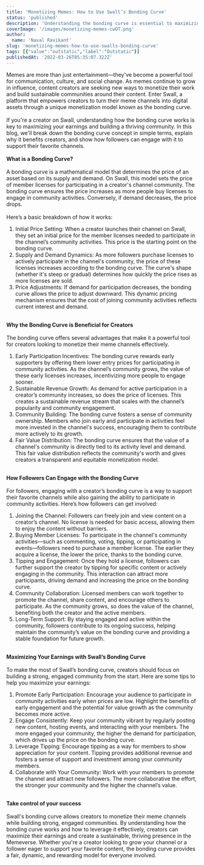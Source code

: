 ```yaml
---
title: 'Monetizing Memes: How to Use Swall’s Bonding Curve'
status: 'published'
description: 'Understanding the bonding curve is essential to maximizing your earnings on Swall. This blog breaks down the concept in simple terms, explaining how it works, why it benefits creators, and how followers can engage with it to support their favorite channels.'
coverImage: '/images/monetizing-memes-cwOT.png'
author:
  name: 'Naval Ravikant'
slug: 'monetizing-memes-how-to-use-swalls-bonding-curve'
tags: [{"value":"outstatic","label":"Outstatic"}]
publishedAt: '2022-03-26T05:35:07.322Z'
---
```


Memes are more than just entertainment—they've become a powerful tool for communication, culture, and social change. As memes continue to grow in influence, content creators are seeking new ways to monetize their work and build sustainable communities around their content. Enter Swall, a platform that empowers creators to turn their meme channels into digital assets through a unique monetization model known as the bonding curve.\
 \
If you're a creator on Swall, understanding how the bonding curve works is key to maximizing your earnings and building a thriving community. In this blog, we'll break down the bonding curve concept in simple terms, explain why it benefits creators, and show how followers can engage with it to support their favorite channels.\
 \
**What is a Bonding Curve?**\
 \
A bonding curve is a mathematical model that determines the price of an asset based on its supply and demand. On Swall, this model sets the price of member licenses for participating in a creator's channel community. The bonding curve ensures the price increases as more people buy licenses to engage in community activities. Conversely, if demand decreases, the price drops.\
 \
Here’s a basic breakdown of how it works:

1. Initial Price Setting: When a creator launches their channel on Swall, they set an initial price for the member licenses needed to participate in the channel’s community activities. This price is the starting point on the bonding curve.
2. Supply and Demand Dynamics: As more followers purchase licenses to actively participate in the channel's community, the price of these licenses increases according to the bonding curve. The curve's shape (whether it's steep or gradual) determines how quickly the price rises as more licenses are sold.
3. Price Adjustments: If demand for participation decreases, the bonding curve allows the price to adjust downward. This dynamic pricing mechanism ensures that the cost of joining community activities reflects current interest and demand.

\
**Why the Bonding Curve is Beneficial for Creators**\
 \
The bonding curve offers several advantages that make it a powerful tool for creators looking to monetize their meme channels effectively.

1. Early Participation Incentives: The bonding curve rewards early supporters by offering them lower entry prices for participating in community activities. As the channel’s community grows, the value of these early licenses increases, incentivizing more people to engage sooner.
2. Sustainable Revenue Growth: As demand for active participation in a creator’s community increases, so does the price of licenses. This creates a sustainable revenue stream that scales with the channel’s popularity and community engagement.
3. Community Building: The bonding curve fosters a sense of community ownership. Members who join early and participate in activities feel more invested in the channel's success, encouraging them to contribute more actively to its growth.
4. Fair Value Distribution: The bonding curve ensures that the value of a channel's community is directly tied to its activity level and demand. This fair value distribution reflects the community's worth and gives creators a transparent and equitable monetization model.

\
**How Followers Can Engage with the Bonding Curve**\
 \
For followers, engaging with a creator’s bonding curve is a way to support their favorite channels while also gaining the ability to participate in community activities. Here’s how followers can get involved:

1. Joining the Channel: Followers can freely join and view content on a creator’s channel. No license is needed for basic access, allowing them to enjoy the content without barriers.
2. Buying Member Licenses: To participate in the channel's community activities—such as commenting, voting, tipping, or participating in events—followers need to purchase a member license. The earlier they acquire a license, the lower the price, thanks to the bonding curve.
3. Tipping and Engagement: Once they hold a license, followers can further support the creator by tipping for specific content or actively engaging in the community. This interaction can attract more participants, driving demand and increasing the price on the bonding curve.
4. Community Collaboration: Licensed members can work together to promote the channel, share content, and encourage others to participate. As the community grows, so does the value of the channel, benefiting both the creator and the active members.
5. Long-Term Support: By staying engaged and active within the community, followers contribute to its ongoing success, helping maintain the community’s value on the bonding curve and providing a stable foundation for future growth.

\
**Maximizing Your Earnings with Swall’s Bonding Curve**\
 \
To make the most of Swall’s bonding curve, creators should focus on building a strong, engaged community from the start. Here are some tips to help you maximize your earnings:

1. Promote Early Participation: Encourage your audience to participate in community activities early when prices are low. Highlight the benefits of early engagement and the potential for value growth as the community becomes more active.
2. Engage Consistently: Keep your community vibrant by regularly posting new content, hosting events, and interacting with your members. The more engaged your community, the higher the demand for participation, which drives up the price on the bonding curve.
3. Leverage Tipping: Encourage tipping as a way for members to show appreciation for your content. Tipping provides additional revenue and fosters a sense of support and investment among your community members.
4. Collaborate with Your Community: Work with your members to promote the channel and attract new followers. The more collaborative the effort, the stronger your community and the higher the channel’s value.

\
**Take control of your success**\
 \
Swall's bonding curve allows creators to monetize their meme channels while building strong, engaged communities. By understanding how the bonding curve works and how to leverage it effectively, creators can maximize their earnings and create a sustainable, thriving presence in the Memeverse. Whether you're a creator looking to grow your channel or a follower eager to support your favorite content, the bonding curve provides a fair, dynamic, and rewarding model for everyone involved.